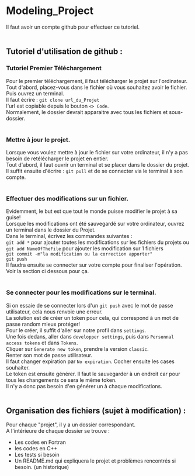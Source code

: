 # Modeling_Project <br />
Il faut avoir un compte github pour effectuer ce tutoriel. <br />
<br />
## Tutoriel d'utilisation de github : <br />
### Tutoriel Premier Téléchargement <br />
Pour le premier téléchargement, il faut télécharger le projet sur l'ordinateur. <br />
Tout d'abord, placez-vous dans le fichier où vous souhaitez avoir le fichier. Puis ouvrez un terminal. <br />
Il faut écrire : ```git clone url_du_Projet``` <br />
l'url est copiable depuis le bouton ```<> Code```. <br />
Normalement, le dossier devrait apparaitre avec tous les fichiers et sous-dossier.<br />
<br />
### Mettre à jour le projet. <br />
Lorsque vous voulez mettre à jour le fichier sur votre ordinateur, il n'y a pas besoin de retélécharger le projet en entier. <br />
Tout d'abord, il faut ouvrir un terminal et se placer dans le dossier du projet. <br />
Il suffit ensuite d'écrire : ```git pull``` et de se connecter via le terminal à son compte. <br />
<br />
### Effectuer des modifications sur un fichier. <br />
Evidemment, le but est que tout le monde puisse modifier le projet à sa guise! <br />
Lorsque les modifications ont été sauvegardé sur votre ordinateur, ouvrez un terminal dans le dossier du Projet. <br />
Dans le terminal, écrivez les commandes suivantes : <br />
```git add *``` pour ajouter toutes les modifications sur les fichiers du projets ou ```git add NameOfTheFile``` pour ajouter les modification sur 1 fichiers <br />
```git commit -m"la modification ou la correction apporter"```<br />
```git push```<br />
Il faudra ensuite se connecter sur votre compte pour finaliser l'opération. Voir la section ci dessous pour ça.<br />
<br />
### Se connecter pour les modifications sur le terminal.<br />
Si on essaie de se connecter lors d'un ```git push``` avec  le mot de passe utilisateur, cela nous renvoie une erreur.<br />
La solution est de créer un token pour cela, qui correspond à un mot de passe random mieux protéger!<br />
Pour le créer, il suffit d'aller sur notre profil dans ```settings```. <br />
Une fois dedans, aller dans ```developper settings```, puis dans ```Personnal access tokens``` et dans ```Tokens```.<br />
Cliquer sur ```Generate new token```, prendre la version ```classic```.<br />
Renter son mot de passe utilisateur.<br />
Il faut changer expiration par ```No expiration```. Cocher ensuite les cases souhaiter.<br />
Le token est ensuite générer. Il faut le sauvegarder à un endroit car pour tous les changements ce sera le même token.<br />
Il n'y a donc pas besoin d'en générer un à chaque modifications.<br />
<br />
## Organisation des fichiers (sujet à modification) : <br />
Pour chaque "projet", il y a un dossier correspondant. <br />
A l'intérieure de chaque dossier se trouve :<br/>
- Les codes en Fortran <br />
- les codes en C++ <br />
- Les tests si besoin <br />
- Un README.md qui expliquera le projet et problèmes rencontrés si besoin. (un historique)<br />
